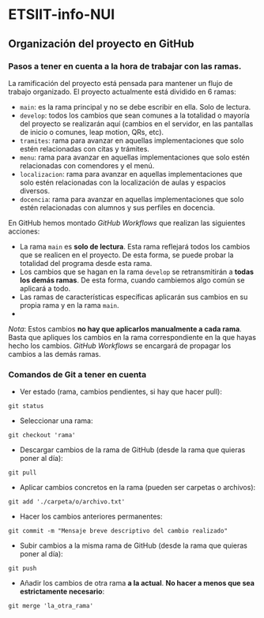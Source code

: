 # ETSIIT-info-NUI
## Organización del proyecto en GitHub
### Pasos a tener en cuenta a la hora de trabajar con las ramas.

La ramificación del proyecto está pensada para mantener un flujo de trabajo organizado. 
El proyecto actualmente está dividido en 6 ramas:

 - `main`: es la rama principal y no se debe escribir en ella. Solo de lectura.
 - `develop`: todos los cambios que sean comunes a la totalidad o mayoría del proyecto se realizarán aquí (cambios en el servidor, en las pantallas de inicio o comunes, leap motion, QRs, etc).
 - `tramites`: rama para avanzar en aquellas implementaciones que solo estén relacionadas con citas y trámites.
 - `menu`: rama para avanzar en aquellas implementaciones que solo estén relacionadas con comendores y el menú.
 - `localizacion`: rama para avanzar en aquellas implementaciones que solo estén relacionadas con la localización de aulas y espacios diversos.
 - `docencia`: rama para avanzar en aquellas implementaciones que solo estén relacionadas con alumnos y sus perfiles en docencia.

En GitHub hemos montado *GitHub Workflows* que realizan las siguientes acciones:

 - La rama `main` es **solo de lectura**. Esta rama reflejará todos los cambios que se realicen en el proyecto. De esta forma, se puede probar la totalidad del programa desde esta rama.
 - Los cambios que se hagan en la rama `develop` se retransmitirán a **todas los demás ramas**. De esta forma, cuando cambiemos algo común se aplicará a todo.
 - Las ramas de características específicas aplicarán sus cambios en su propia rama y en la rama `main`.
 - 
*Nota*: Estos cambios **no hay que aplicarlos manualmente a cada rama**. Basta que apliques los cambios en la rama correspondiente en la que hayas hecho los cambios. *GitHub Workflows* se encargará de propagar los cambios a las demás ramas.

### Comandos de Git a tener en cuenta

 - Ver estado (rama, cambios pendientes, si hay que hacer pull):
```shell
git status
```
 - Seleccionar una rama:
```shell
git checkout 'rama'
```
 - Descargar cambios de la rama de GitHub (desde la rama que quieras poner al día):
```shell
git pull
```
 - Aplicar cambios concretos en la rama (pueden ser carpetas o archivos):
```shell
git add './carpeta/o/archivo.txt'
```
 - Hacer los cambios anteriores permanentes:
```shell
git commit -m "Mensaje breve descriptivo del cambio realizado"
```
 - Subir cambios a la misma rama de GitHub (desde la rama que quieras poner al día):
```shell
git push
```
 - Añadir los cambios de otra rama **a la actual**. **No hacer a menos que sea estrictamente necesario**:
```shell
git merge 'la_otra_rama'
```
